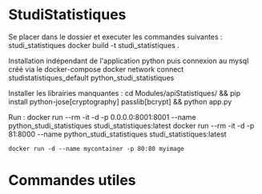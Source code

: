# StudiStatistiques

Se placer dans le dossier et executer les commandes suivantes :
    studi_statistiques
	    docker build -t studi_statistiques .
        

Installation indépendant de l'application python puis connexion au mysql créé via le docker-compose
    docker network connect studistatistiques_default python_studi_statistiques

Installer les librairies manquantes :
    cd Modules/apiStatistiques/ && pip install python-jose[cryptography] passlib[bcrypt] && python app.py

Run :
    docker run --rm -it -d -p 0.0.0.0:8001:8001 --name python_studi_statistiques studi_statistiques:latest
    docker run --rm -it -d -p 81:8000 --name python_studi_statistiques studi_statistiques:latest

    docker run -d --name mycontainer -p 80:80 myimage


# Commandes utiles